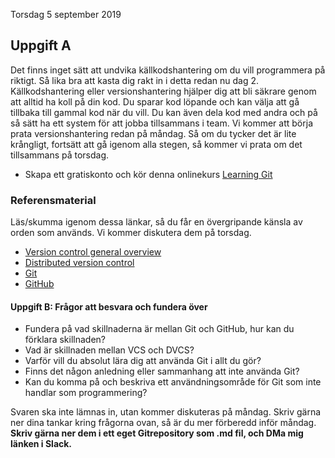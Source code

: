 Torsdag 5 september 2019

## Uppgift A
Det finns inget sätt att undvika källkodshantering om du vill programmera på riktigt. 
Så lika bra att kasta dig rakt in i detta redan nu dag 2.
Källkodshantering eller versionshantering hjälper dig att bli säkrare genom att alltid ha koll på din kod.
Du sparar kod löpande och kan välja att gå tillbaka till gammal kod när du vill.
Du kan även dela kod med andra och på så sätt ha ett system för att jobba tillsammans i team.
Vi kommer att börja prata versionshantering redan på måndag.
Så om du tycker det är lite krångligt, fortsätt att gå igenom alla stegen, så kommer vi prata om det tillsammans på torsdag.
- Skapa ett gratiskonto och kör denna onlinekurs [Learning Git](https://www.codecademy.com/learn/learn-git)

### Referensmaterial
Läs/skumma igenom dessa länkar, så du får en övergripande känsla av orden som används. Vi kommer diskutera dem på torsdag.
- [Version control general overview](https://en.wikipedia.org/wiki/Version_control)
- [Distributed version control](https://en.wikipedia.org/wiki/Distributed_version_control)
- [Git](https://en.wikipedia.org/wiki/Git)
- [GitHub](https://en.wikipedia.org/wiki/GitHub)

#### Uppgift B: Frågor att besvara och fundera över
- Fundera på vad skillnaderna är mellan Git och GitHub, hur kan du förklara skillnaden?
- Vad är skillnaden mellan VCS och DVCS?
- Varför vill du absolut lära dig att använda Git i allt du gör?
- Finns det någon anledning eller sammanhang att inte använda Git?
- Kan du komma på och beskriva ett användningsområde för Git som inte handlar som programmering?

Svaren ska inte lämnas in, utan kommer diskuteras på måndag. 
Skriv gärna ner dina tankar kring frågorna ovan, så är du mer förberedd inför måndag. **Skriv gärna ner dem i ett eget Gitrepository som .md fil, och DMa mig länken i Slack.**
